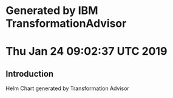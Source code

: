 # Generated by IBM TransformationAdvisor
# Thu Jan 24 09:02:37 UTC 2019
## Introduction

Helm Chart generated by Transformation Advisor
